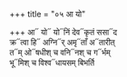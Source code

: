+++
title = "०५ आ यो"

+++
आ᳓ यो᳓ यो᳓निं देव᳓कृतं ससा᳓द  
क्र᳓त्वा हि᳓ अग्नि᳓र् अमृ᳓ताँ अ᳓तारीत्  
त᳓म् ओ᳓षधीश् च वनि᳓नश् च ग᳓र्भम्  
भू᳓मिश् च विश्व᳓धायसम् बिभर्ति